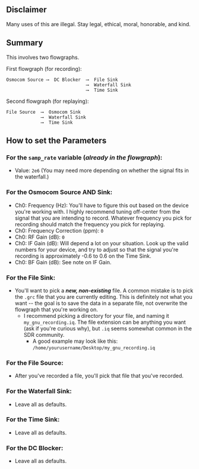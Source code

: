 ## Disclaimer

Many uses of this are illegal. Stay legal, ethical, moral, honorable, and kind.

## Summary

This involves two flowgraphs.

First flowgraph (for recording):
```
Osmocom Source ⟶  DC Blocker  ⟶  File Sink
                              ⟶  Waterfall Sink
                              ⟶  Time Sink
```

Second flowgraph (for replaying):
```
File Source  ⟶  Osmocom Sink
             ⟶  Waterfall Sink
             ⟶  Time Sink
```

## How to set the Parameters

### For the `samp_rate` variable (_already in the flowgraph_):

- Value: `2e6`  (You may need more depending on whether the signal fits in the waterfall.)

### For the Osmocom Source AND Sink:

- Ch0: Frequency (Hz): You'll have to figure this out based on the device you're working with. I highly recommend tuning off-center from the signal that you are intending to record. Whatever frequency you pick for recording should match the frequency you pick for replaying.
- Ch0: Frequency Correction (ppm): `0`
- Ch0: RF Gain (dB): `0`
- Ch0: IF Gain (dB): Will depend a lot on your situation. Look up the valid numbers for your device, and try to adjust so that the signal you're recording is approximately -0.6 to 0.6 on the Time Sink.
- Ch0: BF Gain (dB): See note on IF Gain.

### For the File Sink:

- You'll want to pick a **_new, non-existing_** file. A common mistake is to pick the `.grc` file that you are currently editing. This is definitely not what you want -- the goal is to save the data in a separate file, not overwrite the flowgraph that you're working on.
  - I recommend picking a directory for your file, and naming it `my_gnu_recording.iq`. The file extension can be anything you want (ask if you're curious why), but `.iq` seems somewhat common in the SDR community.
    - A good example may look like this:  
      `/home/yourusername/Desktop/my_gnu_recording.iq`

### For the File Source:

- After you've recorded a file, you'll pick that file that you've recorded.

### For the Waterfall Sink:

- Leave all as defaults.

### For the Time Sink:

- Leave all as defaults.

### For the DC Blocker:

- Leave all as defaults.

